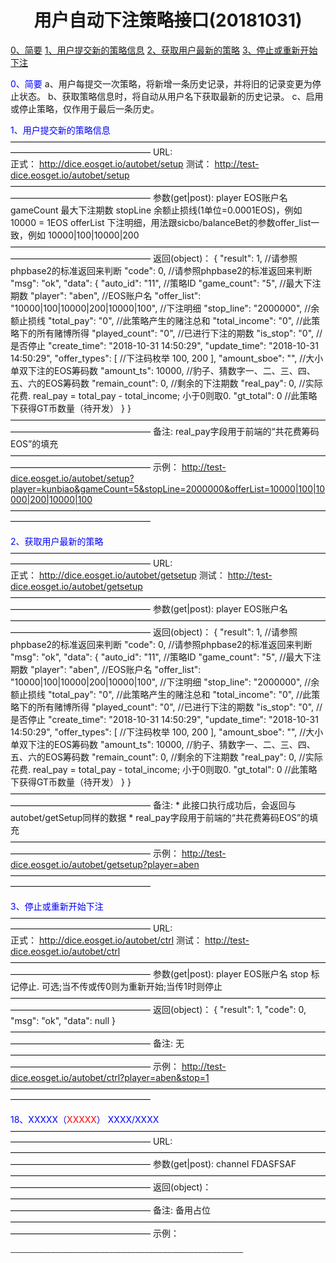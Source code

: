<h1><center>用户自动下注策略接口(20181031)</center></h1>


<a href="#a0">0、简要</a>
<a href="#a1">1、用户提交新的策略信息</a>
<a href="#a2">2、获取用户最新的策略</a>
<a href="#a3">3、停止或重新开始下注</a>



<font id="a0" color="blue">0、简要</font>
    a、用户每提交一次策略，将新增一条历史记录，并将旧的记录变更为停止状态。
    b、获取策略信息时，将自动从用户名下获取最新的历史记录。
    c、启用或停止策略，仅作用于最后一条历史。


<font id="a1" color="blue">1、用户提交新的策略信息</font>
    ————————————————————————————————————————————————————
    URL:        
        正式：
            http://dice.eosget.io/autobet/setup
        测试：
            http://test-dice.eosget.io/autobet/setup
    ————————————————————————————————————————————————————
    参数(get|post):
        player      EOS账户名
        gameCount   最大下注期数
        stopLine    余额止损线(1单位=0.0001EOS)，例如 10000 = 1EOS
        offerList   下注明细，用法跟sicbo/balanceBet的参数offer_list一致，例如 10000|100|10000|200
    ————————————————————————————————————————————————————
    返回(object)：
    {
        "result": 1,                                        //请参照phpbase2的标准返回来判断
        "code": 0,                                          //请参照phpbase2的标准返回来判断
        "msg": "ok",
        "data": {
            "auto_id": "11",                                //策略ID
            "game_count": "5",                              //最大下注期数
            "player": "aben",                               //EOS账户名
            "offer_list": "10000|100|10000|200|10000|100",  //下注明细
            "stop_line": "2000000",                         //余额止损线
            "total_pay": "0",                               //此策略产生的赌注总和
            "total_income": "0",                            //此策略下的所有赌博所得
            "played_count": "0",                            //已进行下注的期数
            "is_stop": "0",                                 //是否停止
            "create_time": "2018-10-31 14:50:29",
            "update_time": "2018-10-31 14:50:29",
            "offer_types": [                                //下注码枚举
                100,
                200
            ],
            "amount_sboe": "",                              //大小单双下注的EOS筹码数
            "amount_ts": 10000,                             //豹子、猜数字一、二、三、四、五、六的EOS筹码数
            "remain_count": 0,                              //剩余的下注期数
            "real_pay": 0,                                  //实际花费. real_pay = total_pay - total_income; 小于0则取0.
            "gt_total": 0                                   //此策略下获得GT币数量（待开发）
        }
    }
    ————————————————————————————————————————————————————
    备注: 
        real_pay字段用于前端的“共花费筹码EOS”的填充
    ————————————————————————————————————————————————————
    示例：
        http://test-dice.eosget.io/autobet/setup?player=kunbiao&gameCount=5&stopLine=2000000&offerList=10000|100|10000|200|10000|100
    ————————————————————————————————————————————————————









<font id="a2" color="blue">2、获取用户最新的策略</font>
    ————————————————————————————————————————————————————
    URL:        
        正式：
            http://dice.eosget.io/autobet/getsetup
        测试：
            http://test-dice.eosget.io/autobet/getsetup
    ————————————————————————————————————————————————————
    参数(get|post):
        player      EOS账户名
    ————————————————————————————————————————————————————
    返回(object)：
    {
        "result": 1,                                        //请参照phpbase2的标准返回来判断
        "code": 0,                                          //请参照phpbase2的标准返回来判断
        "msg": "ok",
        "data": {
            "auto_id": "11",                                //策略ID
            "game_count": "5",                              //最大下注期数
            "player": "aben",                               //EOS账户名
            "offer_list": "10000|100|10000|200|10000|100",  //下注明细
            "stop_line": "2000000",                         //余额止损线
            "total_pay": "0",                               //此策略产生的赌注总和
            "total_income": "0",                            //此策略下的所有赌博所得
            "played_count": "0",                            //已进行下注的期数
            "is_stop": "0",                                 //是否停止
            "create_time": "2018-10-31 14:50:29",
            "update_time": "2018-10-31 14:50:29",
            "offer_types": [                                //下注码枚举
                100,
                200
            ],
            "amount_sboe": "",                              //大小单双下注的EOS筹码数
            "amount_ts": 10000,                             //豹子、猜数字一、二、三、四、五、六的EOS筹码数
            "remain_count": 0,                              //剩余的下注期数
            "real_pay": 0,                                  //实际花费. real_pay = total_pay - total_income; 小于0则取0.
            "gt_total": 0                                   //此策略下获得GT币数量（待开发）
        }
    }
    ————————————————————————————————————————————————————
    备注: 
        * 此接口执行成功后，会返回与autobet/getSetup同样的数据
        * real_pay字段用于前端的“共花费筹码EOS”的填充
    ————————————————————————————————————————————————————
    示例：
        http://test-dice.eosget.io/autobet/getsetup?player=aben
    ————————————————————————————————————————————————————




<font id="a3" color="blue">3、停止或重新开始下注</font>
    ————————————————————————————————————————————————————
    URL:        
        正式：
            http://dice.eosget.io/autobet/ctrl
        测试：
            http://test-dice.eosget.io/autobet/ctrl
    ————————————————————————————————————————————————————
    参数(get|post):
        player      EOS账户名
        stop        标记停止. 可选;当不传或传0则为重新开始;当传1时则停止
    ————————————————————————————————————————————————————
    返回(object)：
    {
        "result": 1,
        "code": 0,
        "msg": "ok",
        "data": null
    }
    ————————————————————————————————————————————————————
    备注: 
        无
    ————————————————————————————————————————————————————
    示例：
        http://test-dice.eosget.io/autobet/ctrl?player=aben&stop=1
    ————————————————————————————————————————————————————







<font id="a4" color="blue">18、XXXXX（<font color="red">XXXXX</font>） XXXX/XXXX </font>
    ————————————————————————————————————————————————————
    URL:
    ————————————————————————————————————————————————————
    参数(get|post):
        channel     FDASFSAF
    ————————————————————————————————————————————————————
    返回(object)：
    ————————————————————————————————————————————————————
    备注: 
        备用占位
    ————————————————————————————————————————————————————
    示例：
        
    ————————————————————————————————————————————————————


